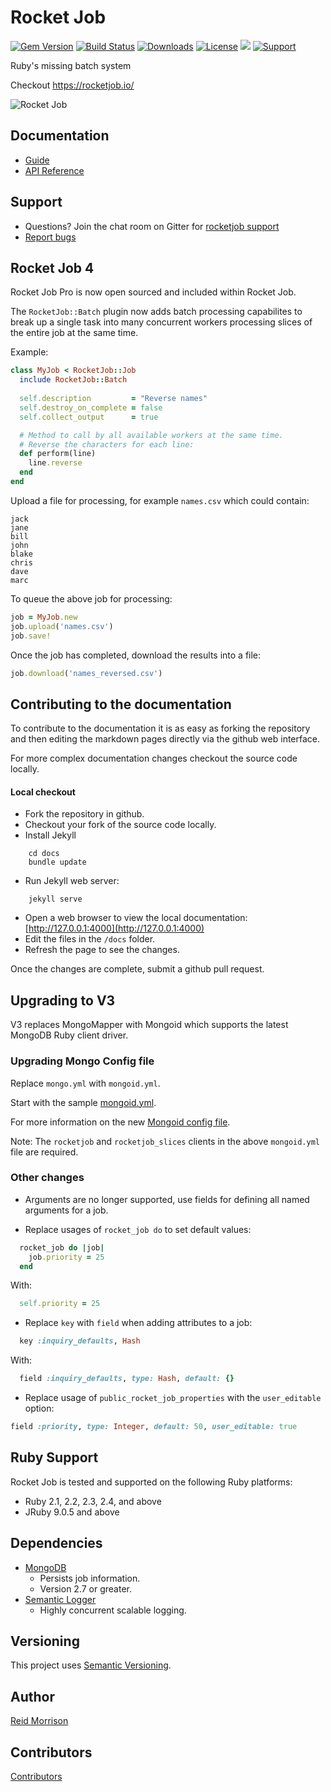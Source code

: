 # Rocket Job
[![Gem Version](https://img.shields.io/gem/v/rocketjob.svg)](https://rubygems.org/gems/rocketjob) [![Build Status](https://travis-ci.org/rocketjob/rocketjob.svg?branch=master)](https://travis-ci.org/rocketjob/rocketjob) [![Downloads](https://img.shields.io/gem/dt/rocketjob.svg)](https://rubygems.org/gems/semantic_logger) [![License](https://img.shields.io/badge/license-Apache%202.0-brightgreen.svg)](http://opensource.org/licenses/Apache-2.0) ![](https://img.shields.io/badge/status-Production%20Ready-blue.svg) [![Support](https://img.shields.io/badge/IRC%20(gitter)-Support-brightgreen.svg)](https://gitter.im/rocketjob/support)

Ruby's missing batch system

Checkout https://rocketjob.io/

![Rocket Job](https://rocketjob.io/images/rocket/rocket-icon-512x512.png)

## Documentation

* [Guide](http://rocketjob.io/)
* [API Reference](http://www.rubydoc.info/gems/rocketjob/)

## Support

* Questions? Join the chat room on Gitter for [rocketjob support](https://gitter.im/rocketjob/support)
* [Report bugs](https://github.com/rocketjob/rocketjob/issues)

## Rocket Job 4

Rocket Job Pro is now open sourced and included within Rocket Job. 

The `RocketJob::Batch` plugin now adds batch processing capabilites to break up a single task into many
concurrent workers processing slices of the entire job at the same time. 


Example:

```ruby
class MyJob < RocketJob::Job
  include RocketJob::Batch
  
  self.description         = "Reverse names"
  self.destroy_on_complete = false
  self.collect_output      = true

  # Method to call by all available workers at the same time.
  # Reverse the characters for each line: 
  def perform(line)
    line.reverse
  end
end
```

Upload a file for processing, for example `names.csv` which could contain:

```
jack
jane
bill
john
blake
chris
dave
marc
```

To queue the above job for processing:

```ruby
job = MyJob.new
job.upload('names.csv')
job.save!
```

Once the job has completed, download the results into a file:

```ruby
job.download('names_reversed.csv')
```

## Contributing to the documentation

To contribute to the documentation it is as easy as forking the repository
and then editing the markdown pages directly via the github web interface.

For more complex documentation changes checkout the source code locally.

#### Local checkout

* Fork the repository in github.
* Checkout your fork of the source code locally.
* Install Jekyll
~~~
    cd docs
    bundle update
~~~
* Run Jekyll web server:
~~~
    jekyll serve
~~~
* Open a web browser to view the local documentation:
    [http://127.0.0.1:4000](http://127.0.0.1:4000)
* Edit the files in the `/docs` folder.
* Refresh the page to see the changes.

Once the changes are complete, submit a github pull request.

## Upgrading to V3

V3 replaces MongoMapper with Mongoid which supports the latest MongoDB Ruby client driver.

### Upgrading Mongo Config file
Replace `mongo.yml` with `mongoid.yml`.

Start with the sample [mongoid.yml](https://github.com/rocketjob/rocketjob/blob/feature/mongoid/test/config/mongoid.yml).
 
For more information on the new [Mongoid config file](https://docs.mongodb.com/ruby-driver/master/tutorials/5.1.0/mongoid-installation/).

Note: The `rocketjob` and `rocketjob_slices` clients in the above `mongoid.yml` file are required.

### Other changes

* Arguments are no longer supported, use fields for defining all named arguments for a job.

* Replace usages of `rocket_job do` to set default values:

~~~ruby
  rocket_job do |job|
    job.priority = 25
  end
~~~

With:

~~~ruby
  self.priority = 25
~~~

* Replace `key` with `field` when adding attributes to a job:

~~~ruby
  key :inquiry_defaults, Hash
~~~

With:

~~~ruby
  field :inquiry_defaults, type: Hash, default: {}
~~~

* Replace usage of `public_rocket_job_properties` with the `user_editable` option:

~~~ruby
field :priority, type: Integer, default: 50, user_editable: true
~~~

## Ruby Support

Rocket Job is tested and supported on the following Ruby platforms:
- Ruby 2.1, 2.2, 2.3, 2.4, and above
- JRuby 9.0.5 and above

## Dependencies

* [MongoDB](https://www.mongodb.org)
    * Persists job information.
    * Version 2.7 or greater.
* [Semantic Logger](https://rocketjob.github.io/semantic_logger)
    * Highly concurrent scalable logging.

## Versioning

This project uses [Semantic Versioning](http://semver.org/).

## Author

[Reid Morrison](https://github.com/reidmorrison)

## Contributors

[Contributors](https://github.com/rocketjob/rocketjob/graphs/contributors)

